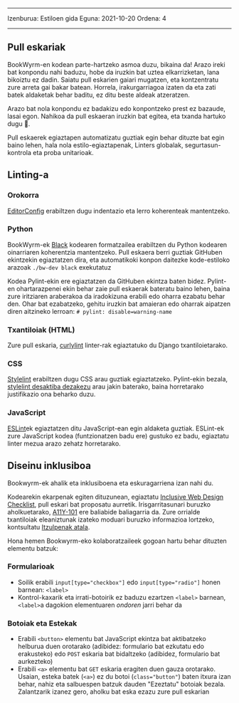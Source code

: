 - - -
Izenburua: Estiloen gida Eguna: 2021-10-20 Ordena: 4
- - -

## Pull eskariak

BookWyrm-en kodean parte-hartzeko asmoa duzu, bikaina da! Arazo ireki bat konpondu nahi baduzu, hobe da iruzkin bat uztea elkarrizketan, lana bikoiztu ez dadin. Saiatu pull eskarien gaiari mugatzen, eta kontzentratu zure arreta gai bakar batean. Horrela, irakurgarriagoa izaten da eta zati batek aldaketak behar baditu, ez ditu beste aldeak atzeratzen.

Arazo bat nola konpondu ez badakizu edo konpontzeko prest ez bazaude, lasai egon. Nahikoa da pull eskaeran iruzkin bat egitea, eta txanda hartuko dugu 💖.

Pull eskaerek egiaztapen automatizatu guztiak egin behar dituzte bat egin baino lehen, hala nola estilo-egiaztapenak, Linters globalak, segurtasun-kontrola eta proba unitarioak.

## Linting-a

### Orokorra

[EditorConfig](https://editorconfig.org) erabiltzen dugu indentazio eta lerro koherenteak mantentzeko.

### Python

BookWyrm-ek [Black](https://github.com/psf/black) kodearen formatzailea erabiltzen du Python kodearen oinarriaren koherentzia mantentzeko. Pull eskaera berri guztiak GitHuben ekintzekin egiaztatzen dira, eta automatikoki konpon daitezke kode-estiloko arazoak `./bw-dev black` exekutatuz

Kodea Pylint-ekin ere egiaztatzen da GitHuben ekintza baten bidez. Pylint-en ohartarazpenei ekin behar zaie pull eskaerak bateratu baino lehen, baina zure iritziaren araberakoa da iradokizuna erabili edo oharra ezabatu behar den. Ohar bat ezabatzeko, gehitu iruzkin bat amaieran edo oharrak aipatzen diren aitzineko lerroan: `# pylint: disable=warning-name`

### Txantiloiak (HTML)

Zure pull eskaria, [curlylint](https://www.curlylint.org) linter-rak egiaztatuko du Django txantiloietarako.

### CSS

[Stylelint](https://stylelint.io) erabiltzen dugu CSS arau guztiak egiaztatzeko. Pylint-ekin bezala, [stylelint desaktiba dezakezu](https://stylelint.io/user-guide/ignore-code) arau jakin baterako, baina horretarako justifikazio ona beharko duzu.

### JavaScript

[ESLint](https://eslint.org)ek egiaztatzen ditu JavaScript-ean egin aldaketa guztiak. ESLint-ek zure JavaScript kodea (funtzionatzen badu ere) gustuko ez badu, egiaztatu linter mezua arazo zehatz horretarako.

## Diseinu inklusiboa

Bookwyrm-ek ahalik eta inklusiboena eta eskuragarriena izan nahi du.

Kodearekin ekarpenak egiten dituzunean, egiaztatu [Inclusive Web Design Checklist](https://github.com/bookwyrm-social/bookwyrm/discussions/1354), pull eskari bat proposatu aurretik. Irisgarritasunari buruzko aholkuetarako, [A11Y-101](https://www.a11y-101.com/development) ere baliabide baliagarria da. Zure orrialde txantiloiak eleaniztunak izateko moduari buruzko informazioa lortzeko, kontsultatu [Itzulpenak atala](/translations.html).

Hona hemen Bookwyrm-eko kolaboratzaileek gogoan hartu behar dituzten elementu batzuk:

### Formularioak

* Soilik erabili `input[type="checkbox"]` edo `input[type="radio"]` honen barnean: `<label>`
* Kontrol-kaxarik eta irrati-botoirik ez baduzu ezartzen `<label>` barnean, `<label>`a dagokion elementuaren _ondoren_ jarri behar da

### Botoiak eta Estekak

* Erabili `<button>` elementu bat JavaScript ekintza bat aktibatzeko helburua duen orotarako (adibidez: formulario bat ezkutatu edo erakusteko) edo `POST` eskaria bat bidaltzeko (adibidez, formulario bat aurkezteko)
* Erabili `<a>` elementu bat `GET` eskaria eragiten duen gauza orotarako. Usaian, esteka batek (`<a>`) ez du botoi (`class="button"`) baten itxura izan behar, nahiz eta salbuespen batzuk dauden "Ezeztatu" botoiak bezala. Zalantzarik izanez gero, aholku bat eska ezazu zure pull eskarian
